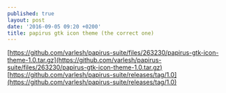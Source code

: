 ```yaml
---
published: true
layout: post
date: '2016-09-05 09:20 +0200'
title: papirus gtk icon theme (the correct one)
---
```

[https://github.com/varlesh/papirus-suite/files/263230/papirus-gtk-icon-theme-1.0.tar.gz](https://github.com/varlesh/papirus-suite/files/263230/papirus-gtk-icon-theme-1.0.tar.gz)  
[https://github.com/varlesh/papirus-suite/releases/tag/1.0](https://github.com/varlesh/papirus-suite/releases/tag/1.0)
